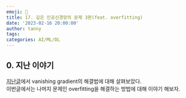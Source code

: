 ```yaml
---
emoji: 🔮
title: 17. 깊은 인공신경망의 문제 3편(feat. overfitting)
date: '2023-02-16 20:00:00'
author: tanny
tags: 
categories: AI/ML/DL
---
```


## 0. 지난 이야기
[지난글](https://tannybrown.github.io/ai/17/)에서 vanishing gradient의 해결법에 대해 살펴보았다.<br>
이번글에서는 나머지 문제인 overfitting을 해결하는 방법에 대해 이야기 해보자.<br>
<br>




